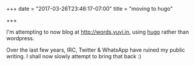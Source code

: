 +++
date = "2017-03-26T23:46:17-07:00"
title = "moving to hugo"

+++

I'm attempting to now blog at http://words.yuvi.in, using [hugo](https://gohugo.io/) rather than wordpress.

Over the last few years, IRC, Twitter & WhatsApp have ruined my public writing. I shall now slowly attempt to bring that back :)
